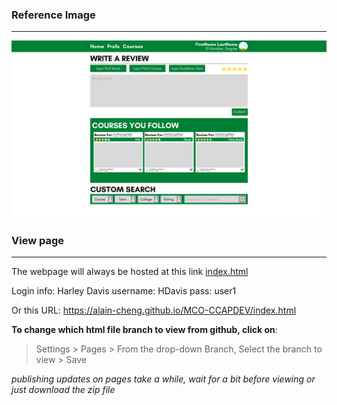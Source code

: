 ### Reference Image
---
![image](public/refimg.png)

### View page
---
The webpage will always be hosted at this link
[index.html](https://alain-cheng.github.io/MCO-CCAPDEV/index.html)

Login info:
Harley Davis
  username: HDavis
  pass: user1

Or this URL: https://alain-cheng.github.io/MCO-CCAPDEV/index.html

**To change which html file branch to view from github, click on**:
> Settings > Pages > From the drop-down Branch, Select the branch to view > Save
> 
*publishing updates on pages take a while, wait for a bit before viewing*
*or just download the zip file*

